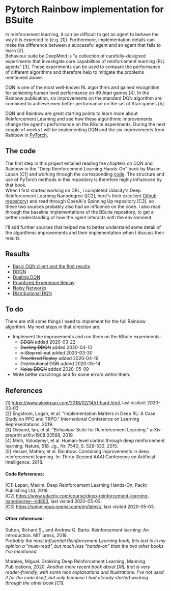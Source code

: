 # Pytorch Rainbow implementation for BSuite

In reinforcement learning, it can be difficult to get an agent to behave the way it is expected to (e.g. [1]). Furthermore, implementation details can make the difference between a successful agent and an agent that fails to learn [2].  
Behaviour suite by DeepMind is "a collection of carefully-designed experiments
that investigate core capabilities of reinforcement learning (RL) agents" [3].  These experiments can be used to compare the performance of different algorithms and therefore help to mitigate the problems mentioned above.

DQN is one of the most well-known RL algorithms and gained recognition for achieving human level performance on 49 Atari games [4].
In the Rainbow publication, six improvements on the standard DQN algorithm are combined to achieve even better performance on the set of Atari games [5].

DQN and Rainbow are great starting points to learn more about Reinforcement Learning and see how these algorithmic improvements change the agent's performance on the BSuite experiments.
During the next couple of  weeks I will be implementing DQN and the six improvements from Rainbow in [PyTorch](https://pytorch.org/).

## The code

The first step in this project entailed reading the chapters on DQN and Rainbow in the "Deep Reinforcement Learning Hands-On" book by Maxim Lapan [C1] and working through the corresponding [code](https://github.com/PacktPublishing/Deep-Reinforcement-Learning-Hands-On).
The structure and use of PyTorch methods in this repository is therefore highly influenced by that book.  
When I first started working on DRL, I completed Udacity's Deep Reinforcement Learning Nanodegree ([C2], here's their excellent [Github repository](https://github.com/udacity/deep-reinforcement-learning)) and read through OpenAi's Spinning Up repository [C3], so these two sources probably also had an influence on the code.  I also read through the baseline implementations of the BSuite repository, to get a better understanding of how the agent interacts with the environment.

I'll add further sources that helped me to better understand some detail of the algorithmic improvements and their implementation when I discuss their results.

## Results  
- [Basic DQN client and the first results](https://github.com/pluebcke/dqn_experiments/blob/master/results/basic_dqn.ipynb)
- [DDQN](https://github.com/pluebcke/dqn_experiments/blob/master/results/ddqn.ipynb)
- [Dueling DQN](https://github.com/pluebcke/dqn_experiments/blob/master/results/dueling_networks.ipynb)
- [Prioritized Experience Replay](https://github.com/pluebcke/dqn_experiments/blob/master/results/prioritized_experience_replay.ipynb)
- [Noisy Networks](https://github.com/pluebcke/dqn_experiments/blob/master/results/noisy_nets.ipynb)
- [Distributional DQN](https://github.com/pluebcke/dqn_experiments/blob/master/results/distributional_dqn.ipynb)
## To do
There are still some things I need to implement for the full Rainbow algorithm. My next steps in that direction are:
- Implement the improvements and run them on the BSuite experiments:
  - ~~DDQN~~ added 2020-03-22
  - ~~Dueling DDQN~~ added 2020-04-10
  - ~~n-Step roll out~~ added 2020-03-30
  - ~~Prioritized Replay~~ added 2020-04-19
  - ~~Distributional DQN~~ added 2020-05-14
  - ~~Noisy DDQN~~ added 2020-05-09
- Write better dosctrings and fix some errors within them.

## References
[1] https://www.alexirpan.com/2018/02/14/rl-hard.html, last  visited: 2020-03-03  
[2] Engstrom, Logan, et al. "Implementation Matters in Deep RL: A Case Study on PPO and TRPO." International Conference on Learning Representations. 2019.  
[3] Osband, Ian, et al. "Behaviour Suite for Reinforcement Learning." arXiv preprint arXiv:1908.03568, 2019.  
[4] Mnih, Volodymyr, et al. Human-level control through deep reinforcement learning. Nature, 518. Jg., Nr. 7540, S. 529-533, 2015.  
[5] Hessel, Matteo, et al. Rainbow: Combining improvements in deep reinforcement learning. In: Thirty-Second AAAI Conference on Artificial Intelligence. 2018.  

#### Code References:  
[C1] Lapan, Maxim. Deep Reinforcement Learning Hands-On, Packt Publishing Ltd, 2018.  
[C2] https://www.udacity.com/course/deep-reinforcement-learning-nanodegree--nd893, last visited 2020-05-03.  
[C3] https://spinningup.openai.com/en/latest/, last visited 2020-05-03.


#### Other references:  
Sutton, Richard S., and Andrew G. Barto. Reinforcement learning: An introduction. MIT press, 2018.  
<em>Probably the most influential Reinforcement Learning book, this text is in my opinion a "must-read", but much less "hands-on" than the two other books I've mentioned.</em>

Morales, Miguel. Grokking Deep Reinforcement Learning, Manning Publications, 2020.
<em>Another more recent book about DRL that is very reader-friendly, with some nice explanations and illustrations. I've not used it for the code itself, but only because I had already started working through the other book [C1].</em>

